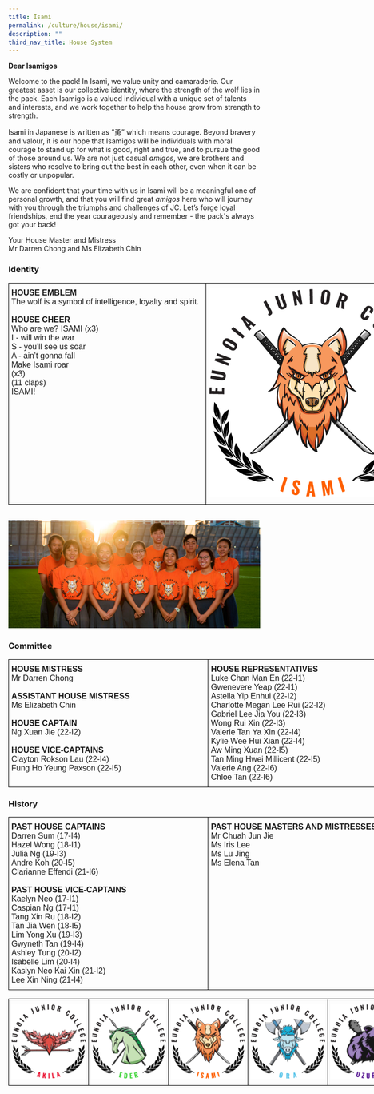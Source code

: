 ```yaml
---
title: Isami
permalink: /culture/house/isami/
description: ""
third_nav_title: House System
---
```

**Dear Isamigos**

Welcome to the pack! In Isami, we value unity and camaraderie. Our greatest asset is our collective identity, where the strength of the wolf lies in the pack. Each Isamigo is a valued individual with a unique set of talents and interests, and we work together to help the house grow from strength to strength.

Isami in Japanese is written as “勇” which means courage. Beyond bravery and valour, it is our hope that Isamigos will be individuals with moral courage to stand up for what is good, right and true, and to pursue the good of those around us. We are not just casual&nbsp;_amigos_, we are brothers and sisters who resolve to bring out the best in each other, even when it can be costly or unpopular.

We are confident that your time with us in Isami will be a meaningful one of personal growth, and that you will find great&nbsp;_amigos_&nbsp;here who will journey with you through the triumphs and challenges of JC.&nbsp;Let’s forge loyal friendships, end the year courageously and remember - the pack's always got your back!&nbsp;

Your House Master and Mistress  
Mr Darren Chong and Ms Elizabeth Chin

### Identity

<style type="text/css">
.tg  {border-collapse:collapse;border-spacing:0;margin:0px auto;}
.tg td{border-color:black;border-style:solid;border-width:1px;font-family:Arial, sans-serif;font-size:14px;
  overflow:hidden;padding:10px 5px;word-break:normal;}
.tg th{border-color:black;border-style:solid;border-width:1px;font-family:Arial, sans-serif;font-size:14px;
  font-weight:normal;overflow:hidden;padding:10px 5px;word-break:normal;}
.tg .tg-x5q1{font-size:16px;text-align:left;vertical-align:top}
.tg .tg-gqad{font-size:16px;text-align:center;vertical-align:middle}
</style>
<table class="tg" style="undefined;table-layout: fixed; width: 824px">
<colgroup>
<col style="width: 395px">
<col style="width: 429px">
</colgroup>
<tbody>
  <tr>
    <td class="tg-x5q1"><span style="font-weight:bold;font-style:normal">HOUSE EMBLEM</span><br><span style="font-weight:400;font-style:normal">The wolf is a symbol of intelligence, loyalty and spirit.</span><br><span style="font-weight:400;font-style:normal"> </span><br><span style="font-weight:bold;font-style:normal">HOUSE CHEER</span><br><span style="font-weight:400;font-style:normal">Who are we? ISAMI (x3)</span><br><span style="font-weight:400;font-style:normal">I - will win the war</span><br><span style="font-weight:400;font-style:normal">S - you’ll see us soar</span><br><span style="font-weight:400;font-style:normal">A - ain’t gonna fall</span><br><span style="font-weight:400;font-style:normal">Make Isami roar</span><br><span style="font-weight:400;font-style:normal">(x3)</span><br><span style="font-weight:400;font-style:normal">(11 claps)</span><br><span style="font-weight:400;font-style:normal">ISAMI!</span><br></td>
    <td class="tg-gqad"><img src="/images/Houses-Isami-Crest.png" style="width:100%"></td>
  </tr>
</tbody>
</table>

<br>


![](/images/Isami-2019-Commitee.jpeg)


### Committee

<style type="text/css">
.tg  {border-collapse:collapse;border-spacing:0;margin:0px auto;}
.tg td{border-color:black;border-style:solid;border-width:1px;font-family:Arial, sans-serif;font-size:14px;
  overflow:hidden;padding:10px 5px;word-break:normal;}
.tg th{border-color:black;border-style:solid;border-width:1px;font-family:Arial, sans-serif;font-size:14px;
  font-weight:normal;overflow:hidden;padding:10px 5px;word-break:normal;}
.tg .tg-x5q1{font-size:16px;text-align:left;vertical-align:top}
</style>
<table class="tg" style="undefined;table-layout: fixed; width: 800px">
<colgroup>
<col style="width: 400px">
<col style="width: 400px">
</colgroup>
<tbody>
  <tr>
    <td class="tg-x5q1"><span style="font-weight:bold;font-style:normal">HOUSE MISTRESS</span><br><span style="font-weight:400;font-style:normal">Mr Darren Chong</span><br><span style="font-weight:400;font-style:normal"> </span><br><span style="font-weight:bold;font-style:normal">ASSISTANT HOUSE MISTRESS</span><br><span style="font-weight:400;font-style:normal">Ms Elizabeth Chin</span><br><span style="font-weight:400;font-style:normal"> </span><br><span style="font-weight:bold;font-style:normal">HOUSE CAPTAIN</span><br><span style="font-weight:400;font-style:normal">Ng Xuan Jie (22-I2)</span><br><span style="font-weight:400;font-style:normal"> </span><br><span style="font-weight:bold;font-style:normal">HOUSE VICE-CAPTAINS</span><br><span style="font-weight:400;font-style:normal">Clayton Rokson Lau (22-I4)</span><br><span style="font-weight:400;font-style:normal">Fung Ho Yeung Paxson (22-I5)</span><br></td>
    <td class="tg-x5q1"><span style="font-weight:bold;font-style:normal">HOUSE REPRESENTATIVES</span><br><span style="font-weight:400;font-style:normal">Luke Chan Man En (22-I1)</span><br><span style="font-weight:400;font-style:normal">Gwenevere Yeap (22-I1)</span><br><span style="font-weight:400;font-style:normal">Astella Yip Enhui (22-I2)</span><br><span style="font-weight:400;font-style:normal">Charlotte Megan Lee Rui (22-I2)</span><br><span style="font-weight:400;font-style:normal">Gabriel Lee Jia You (22-I3)</span><br><span style="font-weight:400;font-style:normal">Wong Rui Xin (22-I3)</span><br><span style="font-weight:400;font-style:normal">Valerie Tan Ya Xin (22-I4)</span><br><span style="font-weight:400;font-style:normal">Kylie Wee Hui Xian (22-I4)</span><br><span style="font-weight:400;font-style:normal">Aw Ming Xuan (22-I5)</span><br><span style="font-weight:400;font-style:normal">Tan Ming Hwei Millicent (22-I5)</span><br><span style="font-weight:400;font-style:normal">Valerie Ang (22-I6)</span><br><span style="font-weight:400;font-style:normal">Chloe Tan (22-I6)</span><br></td>
  </tr>
</tbody>
</table>


### History

<style type="text/css">
.tg  {border-collapse:collapse;border-spacing:0;margin:0px auto;}
.tg td{border-color:black;border-style:solid;border-width:1px;font-family:Arial, sans-serif;font-size:14px;
  overflow:hidden;padding:10px 5px;word-break:normal;}
.tg th{border-color:black;border-style:solid;border-width:1px;font-family:Arial, sans-serif;font-size:14px;
  font-weight:normal;overflow:hidden;padding:10px 5px;word-break:normal;}
.tg .tg-x5q1{font-size:16px;text-align:left;vertical-align:top}
</style>
<table class="tg" style="undefined;table-layout: fixed; width: 800px">
<colgroup>
<col style="width: 400px">
<col style="width: 400px">
</colgroup>
<tbody>
  <tr>
    <td class="tg-x5q1"><span style="font-weight:bold;font-style:normal">PAST HOUSE CAPTAINS</span><br><span style="font-weight:400;font-style:normal">Darren Sum (17-I4)</span><br><span style="font-weight:400;font-style:normal">Hazel Wong (18-I1)</span><br><span style="font-weight:400;font-style:normal">Julia Ng (19-I3)</span><br><span style="font-weight:400;font-style:normal">Andre Koh (20-I5)</span><br><span style="font-weight:400;font-style:normal">Clarianne Effendi (21-I6)</span><br><span style="font-weight:400;font-style:normal"> </span><br><span style="font-weight:bold;font-style:normal">PAST HOUSE VICE-CAPTAINS</span><br><span style="font-weight:400;font-style:normal">Kaelyn Neo (17-I1)</span><br><span style="font-weight:400;font-style:normal">Caspian Ng (17-I1)</span><br><span style="font-weight:400;font-style:normal">Tang Xin Ru (18-I2)</span><br><span style="font-weight:400;font-style:normal">Tan Jia Wen (18-I5)</span><br><span style="font-weight:400;font-style:normal">Lim Yong Xu (19-I3)</span><br><span style="font-weight:400;font-style:normal">Gwyneth Tan (19-I4)</span><br><span style="font-weight:400;font-style:normal">Ashley Tung (20-I2)</span><br><span style="font-weight:400;font-style:normal">Isabelle Lim (20-I4)</span><br><span style="font-weight:400;font-style:normal">Kaslyn Neo Kai Xin (21-I2)</span><br><span style="font-weight:400;font-style:normal">Lee Xin Ning (21-I4)</span><br></td>
    <td class="tg-x5q1"><span style="font-weight:bold;font-style:normal">PAST HOUSE MASTERS AND MISTRESSES</span><br><span style="font-weight:400;font-style:normal">Mr Chuah Jun Jie</span><br><span style="font-weight:400;font-style:normal">Ms Iris Lee</span><br><span style="font-weight:400;font-style:normal">Ms Lu Jing</span><br><span style="font-weight:400;font-style:normal">Ms Elena Tan</span><br></td>
  </tr>
</tbody>
</table>

<br>

<style type="text/css">
.tg  {border-collapse:collapse;border-spacing:0;margin:0px auto;}
.tg td{border-color:black;border-style:solid;border-width:1px;font-family:Arial, sans-serif;font-size:14px;
  overflow:hidden;padding:10px 5px;word-break:normal;}
.tg th{border-color:black;border-style:solid;border-width:1px;font-family:Arial, sans-serif;font-size:14px;
  font-weight:normal;overflow:hidden;padding:10px 5px;word-break:normal;}
.tg .tg-0lax{text-align:left;vertical-align:top}
</style>
<table class="tg" style="undefined;table-layout: fixed; width: 800px">
<colgroup>
<col style="width: 160px">
<col style="width: 160px">
<col style="width: 160px">
<col style="width: 160px">
<col style="width: 160px">
</colgroup>
<tbody>
  <tr>
    <td class="tg-0lax"><a href="/culture/House-System/akila/" target="_self"> 
          <img src="/images/Houses-Akila-Crest.png" style="width:100%"></a></td>
    <td class="tg-0lax"><a href="/culture/House-System/eder/" target="_self"> 
          <img src="/images/Houses-Eder-Crest.png" style="width:100%"></a></td>
    <td class="tg-0lax"><a href="/culture/House-System/isami/" target="_self"> 
          <img src="/images/Houses-Isami-Crest.png" style="width:100%"></a></td>
    <td class="tg-0lax"><a href="/culture/House-System/ora/" target="_self"> 
          <img src="/images/Houses-Ora-Crest.png" style="width:100%"></a></td>
    <td class="tg-0lax"><a href="/culture/House-System/uzuri/" target="_self"> 
          <img src="/images/Houses-Uzuri-Crest.png" style="width:100%"></a></td>
  </tr>
</tbody>
</table>